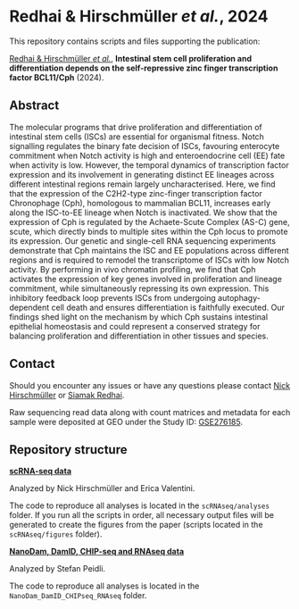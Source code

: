 # Redhai & Hirschmüller _et al._, 2024

This repository contains scripts and files supporting the publication: </br>

[Redhai & Hirschmüller _et al._](https://www.biorxiv.org/content/10.1101/2024.09.08.611891v1#), **Intestinal stem cell proliferation and differentiation depends on the self-repressive zinc finger transcription factor BCL11/Cph** (2024).


## Abstract
The molecular programs that drive proliferation and differentiation of intestinal stem cells (ISCs) are essential for organismal fitness. Notch signalling regulates the binary fate decision of ISCs, favouring enterocyte commitment when Notch activity is high and enteroendocrine cell (EE) fate when activity is low. However, the temporal dynamics of transcription factor expression and its involvement in generating distinct EE lineages across different intestinal regions remain largely uncharacterised. Here, we find that the expression of the C2H2-type zinc-finger transcription factor Chronophage (Cph), homologous to mammalian BCL11, increases early along the ISC-to-EE lineage when Notch is inactivated. We show that the expression of Cph is regulated by the Achaete-Scute Complex (AS-C) gene, scute, which directly binds to multiple sites within the Cph locus to promote its expression. Our genetic and single-cell RNA sequencing experiments demonstrate that Cph maintains the ISC and EE populations across different regions and is required to remodel the transcriptome of ISCs with low Notch activity. By performing in vivo chromatin profiling, we find that Cph activates the expression of key genes involved in proliferation and lineage commitment, while simultaneously repressing its own expression. This inhibitory feedback loop prevents ISCs from undergoing autophagy-dependent cell death and ensures differentiation is faithfully executed. Our findings shed light on the mechanism by which Cph sustains intestinal epithelial homeostasis and could represent a conserved strategy for balancing proliferation and differentiation in other tissues and species.


## Contact
Should you encounter any issues or have any questions please contact [Nick Hirschmüller](mailto:hirschmueller.nick@gmail.com) or [Siamak Redhai](mailto:siamak.redhai@dkfz-heidelberg.de).

Raw sequencing read data along with count matrices and metadata for each sample were deposited at GEO under the Study ID: [GSE276185](https://www.ncbi.nlm.nih.gov/geo/query/acc.cgi?acc=GSE276185).


## Repository structure
<ins>**scRNA-seq data**</ins> 

Analyzed by Nick Hirschmüller and Erica Valentini.

The code to reproduce all analyses is located in the `scRNAseq/analyses` folder. If you run all the scripts in order, all necessary output files will be generated to create the figures from the paper (scripts located in the `scRNAseq/figures` folder).


<ins>**NanoDam, DamID, CHIP-seq and RNAseq data**</ins> 

Analyzed by Stefan Peidli.

The code to reproduce all analyses is located in the `NanoDam_DamID_CHIPseq_RNAseq` folder.












